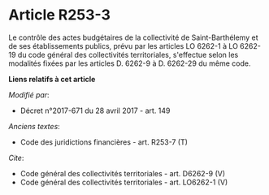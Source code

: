 # Article R253-3

Le contrôle des actes budgétaires de la collectivité de Saint-Barthélemy et de ses établissements publics, prévu par les
articles LO 6262-1 à LO 6262-19 du code général des collectivités territoriales, s'effectue selon les modalités fixées par
les articles D. 6262-9 à D. 6262-29 du même code.

**Liens relatifs à cet article**

_Modifié par_:

  - Décret n°2017-671 du 28 avril 2017 - art. 149

_Anciens textes_:

  - Code des juridictions financières - art. R253-7 (T)

_Cite_:

  - Code général des collectivités territoriales - art. D6262-9 (V)
  - Code général des collectivités territoriales - art. LO6262-1 (V)
